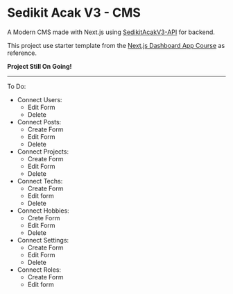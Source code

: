 # Sedikit Acak V3 - CMS

A Modern CMS made with Next.js using [SedikitAcakV3-API](https://github.com/refandhika/sedikitacakv3-api) for backend.

This project use starter template from the [Next.js Dashboard App Course](https://nextjs.org/learn/dashboard-app/getting-started) as reference.

**Project Still On Going!**

---

To Do:
- Connect Users:
    - Edit Form
    - Delete
- Connect Posts:
    - Create Form
    - Edit Form
    - Delete
- Connect Projects:
    - Create Form
    - Edit Form
    - Delete
- Connect Techs:
    - Create Form
    - Edit form
    - Delete
- Connect Hobbies:
    - Crete Form
    - Edit Form
    - Delete
- Connect Settings:
    - Create Form
    - Edit Form
    - Delete
- Connect Roles:
    - Create Form
    - Edit form